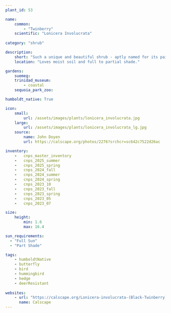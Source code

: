 ```yaml
---
plant_id: 53

name: 
    common: 
        - "Twinberry"  
    scientific: "Lonicera Involucrata" 
 
category: "shrub"

description: 
    short: "Such a unique and beautiful shrub - aptly named for its paired flowers and resulting berries. Yes, the berries are toxic but they don't present a danger to children because they taste truly terrible (don't ask us how we know this). We find ours to be quite the hummingbird magnet."
    location: "Loves moist soil and full to partial shade."

gardens: 
    suemeg:
    trinidad_museum:
        - coastal
    sequoia_park_zoo:

humboldt_native: True

icon: 
    small: 
        url: /assets/images/plants/lonicera_involucrata.jpg     
    large: 
        url: /assets/images/plants/lonicera_involucrata_lg.jpg 
    source: 
        name: John Doyen 
        url: https://calscape.org/photos/2276?srchcr=sc642c7522d26ac

inventory: 
    -   cnps_master_inventory
    -   cnps_2025_summer
    -   cnps_2025_spring
    -   cnps_2024_fall
    -   cnps_2024_summer
    -   cnps_2024_spring
    -   cnps_2023_10
    -   cnps_2023_fall
    -   cnps_2023_spring
    -   cnps_2023_05 
    -   cnps_2023_07 

size:
    height: 
        min: 1.6
        max: 16.4

sun_requirements:
  - "Full Sun"
  - "Part Shade"

tags:
    - humboldtNative
    - butterfly
    - bird
    - hummingbird
    - hedge
    - deerResistant
 
websites: 
    - url: "https://calscape.org/Lonicera-involucrata-(Black-Twinberry)"
      name: Calscape
---
```


